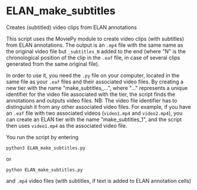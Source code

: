 # ELAN_make_subtitles
Creates (subtitled) video clips from ELAN annotations

This script uses the MoviePy module to create video clips (with subtitles) from ELAN annotations. The output is an `.mp4` file with the same name as the original video file but `_subtitles_N` added to the end (where "N" is the chronological position of the clip in the `.eaf` file, in case of several clips generated from the same original file).

In order to use it, you need the `.py` file on your computer, located in the same file as your `.eaf` files and their associated video files. By creating a new tier with the name "make_subtitles_...", where "..." represents a unique identifier for the video file associated with the tier, the script finds the annotations and outputs video files. NB: The video file identifier has to distinguish it from any other associated video files. For example, if you have an `.eaf` file with two associated videos (`video1.mp4` and `video2.mp4`), you can create an ELAN tier with the name "make_subtitles_1", and the script then uses `video1.mp4` as the associated video file.

You run the script by entering
```
python3 ELAN_make_subtitles.py
```
or
```
python ELAN_make_subtitles.py
```
and `.mp4` video files (with subtitles, if text is added to ELAN annotation cells)
